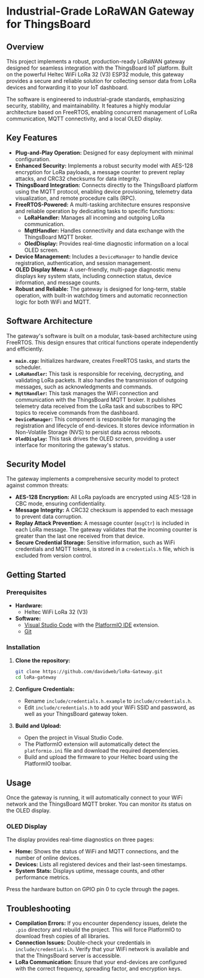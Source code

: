 # Industrial-Grade LoRaWAN Gateway for ThingsBoard

## Overview

This project implements a robust, production-ready LoRaWAN gateway designed for seamless integration with the ThingsBoard IoT platform. Built on the powerful Heltec WiFi LoRa 32 (V3) ESP32 module, this gateway provides a secure and reliable solution for collecting sensor data from LoRa devices and forwarding it to your IoT dashboard.

The software is engineered to industrial-grade standards, emphasizing security, stability, and maintainability. It features a highly modular architecture based on FreeRTOS, enabling concurrent management of LoRa communication, MQTT connectivity, and a local OLED display.

## Key Features

- **Plug-and-Play Operation:** Designed for easy deployment with minimal configuration.
- **Enhanced Security:** Implements a robust security model with AES-128 encryption for LoRa payloads, a message counter to prevent replay attacks, and CRC32 checksums for data integrity.
- **ThingsBoard Integration:** Connects directly to the ThingsBoard platform using the MQTT protocol, enabling device provisioning, telemetry data visualization, and remote procedure calls (RPC).
- **FreeRTOS-Powered:** A multi-tasking architecture ensures responsive and reliable operation by dedicating tasks to specific functions:
  - **LoRaHandler:** Manages all incoming and outgoing LoRa communication.
  - **MqttHandler:** Handles connectivity and data exchange with the ThingsBoard MQTT broker.
  - **OledDisplay:** Provides real-time diagnostic information on a local OLED screen.
- **Device Management:** Includes a `DeviceManager` to handle device registration, authentication, and session management.
- **OLED Display Menu:** A user-friendly, multi-page diagnostic menu displays key system stats, including connection status, device information, and message counts.
- **Robust and Reliable:** The gateway is designed for long-term, stable operation, with built-in watchdog timers and automatic reconnection logic for both WiFi and MQTT.

## Software Architecture

The gateway's software is built on a modular, task-based architecture using FreeRTOS. This design ensures that critical functions operate independently and efficiently.

- **`main.cpp`:** Initializes hardware, creates FreeRTOS tasks, and starts the scheduler.
- **`LoRaHandler`:** This task is responsible for receiving, decrypting, and validating LoRa packets. It also handles the transmission of outgoing messages, such as acknowledgments and commands.
- **`MqttHandler`:** This task manages the WiFi connection and communication with the ThingsBoard MQTT broker. It publishes telemetry data received from the LoRa task and subscribes to RPC topics to receive commands from the dashboard.
- **`DeviceManager`:** This component is responsible for managing the registration and lifecycle of end-devices. It stores device information in Non-Volatile Storage (NVS) to persist data across reboots.
- **`OledDisplay`:** This task drives the OLED screen, providing a user interface for monitoring the gateway's status.

## Security Model

The gateway implements a comprehensive security model to protect against common threats:

- **AES-128 Encryption:** All LoRa payloads are encrypted using AES-128 in CBC mode, ensuring confidentiality.
- **Message Integrity:** A CRC32 checksum is appended to each message to prevent data corruption.
- **Replay Attack Prevention:** A message counter (`msgCtr`) is included in each LoRa message. The gateway validates that the incoming counter is greater than the last one received from that device.
- **Secure Credential Storage:** Sensitive information, such as WiFi credentials and MQTT tokens, is stored in a `credentials.h` file, which is excluded from version control.

## Getting Started

### Prerequisites

- **Hardware:**
  - Heltec WiFi LoRa 32 (V3)
- **Software:**
  - [Visual Studio Code](https://code.visualstudio.com/) with the [PlatformIO IDE](https://platformio.org/platformio-ide/) extension.
  - [Git](https://git-scm.com/)

### Installation

1. **Clone the repository:**
   ```bash
   git clone https://github.com/davidweb/loRa-Gateway.git
   cd loRa-gateway
   ```

2. **Configure Credentials:**
   - Rename `include/credentials.h.example` to `include/credentials.h`.
   - Edit `include/credentials.h` to add your WiFi SSID and password, as well as your ThingsBoard gateway token.

3. **Build and Upload:**
   - Open the project in Visual Studio Code.
   - The PlatformIO extension will automatically detect the `platformio.ini` file and download the required dependencies.
   - Build and upload the firmware to your Heltec board using the PlatformIO toolbar.

## Usage

Once the gateway is running, it will automatically connect to your WiFi network and the ThingsBoard MQTT broker. You can monitor its status on the OLED display.

### OLED Display

The display provides real-time diagnostics on three pages:

- **Home:** Shows the status of WiFi and MQTT connections, and the number of online devices.
- **Devices:** Lists all registered devices and their last-seen timestamps.
- **System Stats:** Displays uptime, message counts, and other performance metrics.

Press the hardware button on GPIO pin 0 to cycle through the pages.

## Troubleshooting

- **Compilation Errors:** If you encounter dependency issues, delete the `.pio` directory and rebuild the project. This will force PlatformIO to download fresh copies of all libraries.
- **Connection Issues:** Double-check your credentials in `include/credentials.h`. Verify that your WiFi network is available and that the ThingsBoard server is accessible.
- **LoRa Communication:** Ensure that your end-devices are configured with the correct frequency, spreading factor, and encryption keys.

